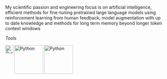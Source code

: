 My scientific passion and engineering focus is on artificial intelligence, efficient methods for fine-tuning pretrained large language models using reinforcement learning from human feedback, model augmentation with up to date knowledge and methods for long term memory beyond longer token context windows

*Tools*
<p dir="auto">
  <a href="#">
    <img align="left" alt="Python" width="26px" src="https://raw.githubusercontent.com/jmnote/z-icons/master/svg/python.svg" style="max-width: 100%;">
  </a>
   <a href="#">
    <img align="left" alt="Python" width="92px" src="https://raw.githubusercontent.com/valohai/ml-logos/5127528b5baadb77a6ea4b999a47b4e86bf0f98b/pytorch.svg" style="max-width: 100%;">
  </a>
   <a href="#">
    <img align="left" alt="Python" width="92px" src="https://plugins.jetbrains.com/files/12875/130789/icon/pluginIcon.png" style="max-width: 100%;">
  </a>
</p>



<!---
clam004/clam004 is a ✨ special ✨ repository because its `README.md` (this file) appears on your GitHub profile.
You can click the Preview link to take a look at your changes.
--->
